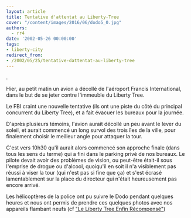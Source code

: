 ```yaml
---
layout: article
title: Tentative d'attentat au Liberty-Tree
cover: "/content/images/2016/06/dodo5_0.jpg"
authors:
  - rr4
date: '2002-05-26 00:00:00'
tags:
- liberty-city
redirect_from:
- /2002/05/25/tentative-dattentat-au-liberty-tree
---
```


.

Hier, au petit matin un avion a décollé de l'aéroport Francis International, dans le but de se jeter contre l'immeuble du Liberty Tree.

Le FBI craint une nouvelle tentative (ils ont une piste du côté du principal concurrent du Liberty Tree), et a fait évacuer les bureaux pour la journée.

D'après plusieurs témoins, l'avion aurait décollé un peu avant le lever du soleil, et aurait commencé un long survol des trois îles de la ville, pour finalement choisir le meilleur angle pour attaquer la tour.

C'est vers 10h30 qu'il aurait alors commencé son approche finale (dans tous les sens du terme) qui a fini dans le parking privé de nos bureaux. Le pilote devait avoir des problèmes de vision, ou peut-être était-il sous l'emprise de drogue ou d'alcool, quoiqu'il en soit il n'a visiblement pas réussi à viser la tour (qui n'est pas si fine que ça) et s'est écrasé lamentablement sur la place du directeur qui n'était heureusement pas encore arrivé.

Les hélicoptères de la police ont pu suivre le Dodo pendant quelques heures et nous ont permis de prendre ces quelques photos avec nos appareils flambant neufs (cf ["Le Liberty Tree Enfin Récompensé"](http://www.liberty-tree.net/le-liberty-tree-enfin-r%C3%A9compens%C3%A9))